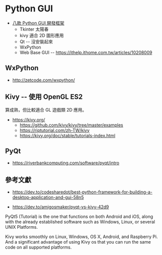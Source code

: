# Python GUI

* [八款 Python GUI 開發框架](https://stackoverflow.max-everyday.com/2018/05/python-gui-framework/)
    * Tkinter 太陽春
    * kivy 適合 2D 圖形應用
    * Qt -- 沒安裝起來
    * WxPython
    * Web Base GUI -- https://ithelp.ithome.com.tw/articles/10208009

## WxPython

* http://zetcode.com/wxpython/

## Kivy -- 使用 OpenGL ES2

算成熟，但比較適合 GL 遊戲類 2D 應用。

* https://kivy.org/
    * https://github.com/kivy/kivy/tree/master/examples
    * https://riptutorial.com/zh-TW/kivy
    * https://kivy.org/doc/stable/tutorials-index.html

## PyQt
* https://riverbankcomputing.com/software/pyqt/intro

## 參考文獻

* https://dev.to/codesharedot/best-python-framework-for-building-a-desktop-application-and-gui-58n5

* https://dev.to/amigosmaker/pyqt-vs-kivy-42d9

PyQt5 (Tutorial) is the one that functions on both Android and iOS, along with the already established software such as Windows, Linux, or several UNIX Platforms.

Kivy works smoothly on Linux, Windows, OS X, Android, and Raspberry Pi. And a significant advantage of using Kivy os that you can run the same code on all supported platforms.